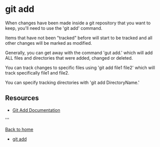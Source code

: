# git add
When changes have been made inside a git repository that you want to keep, you'll need to use the 'git add' command.

Items that have not been "tracked" before will start to be tracked and all other changes will be marked as modified.

Generally, you can get away with the command 'gut add.' which will add ALL files and directories that were added, changed or deleted.

You can track changes to specific files using 'git add file1 file2' which will track specifically file1 and file2.

You can specify tracking directories with 'git add DirectoryName.'

## Resources

- [Git Add Documentation](https://git-scm.com/docs/git-add)

'''

[Back to home](../README.md)

- [git add](./Commands/Add.md)